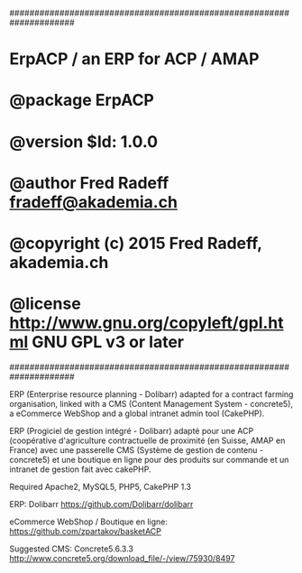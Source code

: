 #####################################################################
# ErpACP / an ERP for ACP / AMAP                                    #
# @package ErpACP                                                   #
# @version $Id: 1.0.0                                               #
# @author Fred Radeff fradeff@akademia.ch                           #
# @copyright (c) 2015 Fred Radeff, akademia.ch                      #
# @license http://www.gnu.org/copyleft/gpl.html GNU GPL v3 or later #
#####################################################################

ERP (Enterprise resource planning - Dolibarr) adapted for a contract farming organisation, 
linked with a CMS (Content Management System - concrete5), a eCommerce WebShop and a
global intranet admin tool (CakePHP).

ERP (Progiciel de gestion intégré - Dolibarr) adapté pour une ACP (coopérative d'agriculture 
contractuelle de proximité (en Suisse, AMAP en France) avec une passerelle CMS 
(Système de gestion de contenu - concrete5) et une boutique en ligne pour des produits
sur commande et un intranet de gestion fait avec cakePHP.

Required 
Apache2, MySQL5, PHP5, CakePHP 1.3

ERP:
Dolibarr https://github.com/Dolibarr/dolibarr

eCommerce WebShop / Boutique en ligne:
https://github.com/zpartakov/basketACP

Suggested CMS:
Concrete5.6.3.3 http://www.concrete5.org/download_file/-/view/75930/8497
